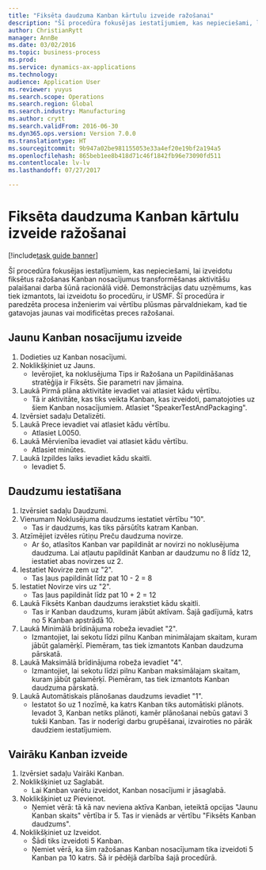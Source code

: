 ```yaml
--- 
title: "Fiksēta daudzuma Kanban kārtulu izveide ražošanai"
description: "Šī procedūra fokusējas iestatījumiem, kas nepieciešami, lai izveidotu fiksētus ražošanas Kanban nosacījumus transformēšanas aktivitāšu palaišanai darba šūnā racionālā vidē."
author: ChristianRytt
manager: AnnBe
ms.date: 03/02/2016
ms.topic: business-process
ms.prod: 
ms.service: dynamics-ax-applications
ms.technology: 
audience: Application User
ms.reviewer: yuyus
ms.search.scope: Operations
ms.search.region: Global
ms.search.industry: Manufacturing
ms.author: crytt
ms.search.validFrom: 2016-06-30
ms.dyn365.ops.version: Version 7.0.0
ms.translationtype: HT
ms.sourcegitcommit: 9b947a02be981155053e33a4ef20e19bf2a194a5
ms.openlocfilehash: 865beb1ee8b418d71c46f1842fb96e73090fd511
ms.contentlocale: lv-lv
ms.lasthandoff: 07/27/2017

---
```

# <a name="create-a-fixed-quantity-kanban-rule-for-manufacturing"></a>Fiksēta daudzuma Kanban kārtulu izveide ražošanai

[!include[task guide banner](../../includes/task-guide-banner.md)]

Šī procedūra fokusējas iestatījumiem, kas nepieciešami, lai izveidotu fiksētus ražošanas Kanban nosacījumus transformēšanas aktivitāšu palaišanai darba šūnā racionālā vidē. Demonstrācijas datu uzņēmums, kas tiek izmantots, lai izveidotu šo procedūru, ir USMF. Šī procedūra ir paredzēta procesa inženierim vai vērtību plūsmas pārvaldniekam, kad tie gatavojas jaunas vai modificētas preces ražošanai.


## <a name="create-new-kanban-rule"></a>Jaunu Kanban nosacījumu izveide
1. Dodieties uz Kanban nosacījumi.
2. Noklikšķiniet uz Jauns.
    * Ievērojiet, ka noklusējuma Tips ir Ražošana un Papildināšanas stratēģija ir Fiksēts. Šie parametri nav jāmaina.  
3. Laukā Pirmā plāna aktivitāte ievadiet vai atlasiet kādu vērtību.
    * Tā ir aktivitāte, kas tiks veikta Kanban, kas izveidoti, pamatojoties uz šiem Kanban nosacījumiem.  Atlasiet "SpeakerTestAndPackaging".  
4. Izvērsiet sadaļu Detalizēti.
5. Laukā Prece ievadiet vai atlasiet kādu vērtību.
    * Atlasiet L0050.  
6. Laukā Mērvienība ievadiet vai atlasiet kādu vērtību.
    * Atlasiet minūtes.  
7. Laukā Izpildes laiks ievadiet kādu skaitli.
    * Ievadiet 5.  

## <a name="set-quantities"></a>Daudzumu iestatīšana
1. Izvērsiet sadaļu Daudzumi.
2. Vienumam Noklusējuma daudzums iestatiet vērtību "10".
    * Tas ir daudzums, kas tiks pārsūtīts katram Kanban.  
3. Atzīmējiet izvēles rūtiņu Preču daudzuma novirze.
    * Ar šo, atlasītos Kanban var papildināt ar novirzi no noklusējuma daudzuma.  Lai atļautu papildināt Kanban ar daudzumu no 8 līdz 12, iestatiet abas novirzes uz 2.  
4. Iestatiet Novirze zem uz "2".
    * Tas ļaus papildināt līdz pat 10 - 2 = 8  
5. Iestatiet Novirze virs uz "2".
    * Tas ļaus papildināt līdz pat 10 + 2 = 12  
6. Laukā Fiksēts Kanban daudzums ierakstiet kādu skaitli.
    * Tas ir Kanban daudzums, kuram jābūt aktīvam. Šajā gadījumā, katrs no 5 Kanban apstrādā 10.  
7. Laukā Minimālā brīdinājuma robeža ievadiet "2".
    * Izmantojiet, lai sekotu līdzi pilnu Kanban minimālajam skaitam, kuram jābūt galamērķī. Piemēram, tas tiek izmantots Kanban daudzuma pārskatā.  
8. Laukā Maksimālā brīdinājuma robeža ievadiet "4".
    * Izmantojiet, lai sekotu līdzi pilnu Kanban maksimālajam skaitam, kuram jābūt galamērķī. Piemēram, tas tiek izmantots Kanban daudzuma pārskatā.  
9. Laukā Automātiskais plānošanas daudzums ievadiet "1".
    * Iestatot šo uz 1 nozīmē, ka katrs Kanban tiks automātiski plānots.   Ievadot 3, Kanban netiks plānoti, kamēr plānošanai nebūs gatavi 3 tukši Kanban. Tas ir noderīgi darbu grupēšanai, izvairoties no pārāk daudziem iestatījumiem.  

## <a name="create-kanbans"></a>Vairāku Kanban izveide
1. Izvērsiet sadaļu Vairāki Kanban.
2. Noklikšķiniet uz Saglabāt.
    * Lai Kanban varētu izveidot, Kanban nosacījumi ir jāsaglabā.  
3. Noklikšķiniet uz Pievienot.
    * Ņemiet vērā: tā kā nav neviena aktīva Kanban, ieteiktā opcijas "Jaunu Kanban skaits" vērtība ir 5. Tas ir vienāds ar vērtību "Fiksēts Kanban daudzums".  
4. Noklikšķiniet uz Izveidot.
    * Šādi tiks izveidoti 5 Kanban.  
    * Ņemiet vērā, ka šim ražošanas Kanban nosacījumam tika izveidoti 5 Kanban pa 10 katrs. Šā ir pēdējā darbība šajā procedūrā.  


